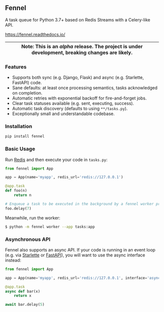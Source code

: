## Fennel

A task queue for Python 3.7+ based on Redis Streams with a Celery-like API.

https://fennel.readthedocs.io/

| Note: This is an *alpha* release. The project is under development, breaking changes are likely. |
| --- |

### Features

* Supports both sync (e.g. Django, Flask) and async (e.g. Starlette, FastAPI) code.
* Sane defaults: at least once processing semantics, tasks acknowledged on completion.
* Automatic retries with exponential backoff for fire-and-forget jobs.
* Clear task statuses available (e.g. sent, executing, success).
* Automatic task discovery (defaults to using ``**/tasks.py``).
* Exceptionally small and understandable codebase.

### Installation

```bash
pip install fennel
```

### Basic Usage

Run [Redis](https://redis.io) and then execute your code in `tasks.py`:
```python
from fennel import App

app = App(name='myapp', redis_url='redis://127.0.0.1')

@app.task
def foo(n)
    return n

# Enqueue a task to be executed in the background by a fennel worker process.
foo.delay(7)
```

Meanwhile, run the worker:
```bash
$ python -m fennel worker --app tasks:app
```

### Asynchronous API

Fennel also supports an async API. If your code is running in an event loop
(e.g. via [Starlette](https://www.starlette.io/) or
[FastAPI](https://fastapi.tiangolo.com/)), you will want to use the async
interface instead:
```python
from fennel import App

app = App(name='myapp', redis_url='redis://127.0.0.1', interface='async')

@app.task
async def bar(x)
    return x

await bar.delay(5)
```

